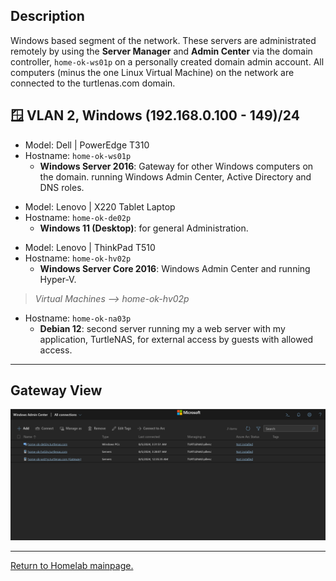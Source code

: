 
## Description

Windows based segment of the network. These servers are administrated remotely by using the **Server Manager** and **Admin Center** via the domain controller, `home-ok-ws01p` on a personally created domain admin account. All computers (minus the one Linux Virtual Machine) on the network are connected to the turtlenas.com domain.

## 🪟 VLAN 2, Windows (192.168.0.100 - 149)/24

- Model: Dell | PowerEdge T310
- Hostname: `home-ok-ws01p`
  - **Windows Server 2016**: Gateway for other Windows computers on the domain. running Windows Admin Center, Active Directory and DNS roles.
>
- Model: Lenovo | X220 Tablet Laptop
- Hostname: `home-ok-de02p`
  - **Windows 11 (Desktop)**: for general Administration.
>
- Model: Lenovo | ThinkPad T510
- Hostname: `home-ok-hv02p`
  - **Windows Server Core 2016**: Windows Admin Center and running Hyper-V.
> *Virtual Machines --> home-ok-hv02p*
- Hostname: `home-ok-na03p`
  - **Debian 12**: second server running my a web server with my application, TurtleNAS, for external access by guests with allowed access.
______________________________________________________________________________

## Gateway View

![Image of Windows Admin Center on home-ok-ws01p](https://github.com/allenc125789/Homelab/blob/main/images/Screenshot%20from%202024-08-05%2022-10-41.png)

______________________________________________________________________________

[Return to Homelab mainpage.](https://github.com/allenc125789/Homelab#lan-19216801---924)
